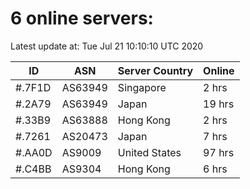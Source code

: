 # 6 online servers:

Latest update at: Tue Jul 21 10:10:10 UTC 2020

| ID | ASN | Server Country | Online |
| -- | --- | -------------- | ------ |
| #.7F1D | AS63949 | Singapore | 2 hrs |
| #.2A79 | AS63949 | Japan | 19 hrs |
| #.33B9 | AS63888 | Hong Kong | 2 hrs |
| #.7261 | AS20473 | Japan | 7 hrs |
| #.AA0D | AS9009 | United States | 97 hrs |
| #.C4BB | AS9304 | Hong Kong | 6 hrs |

